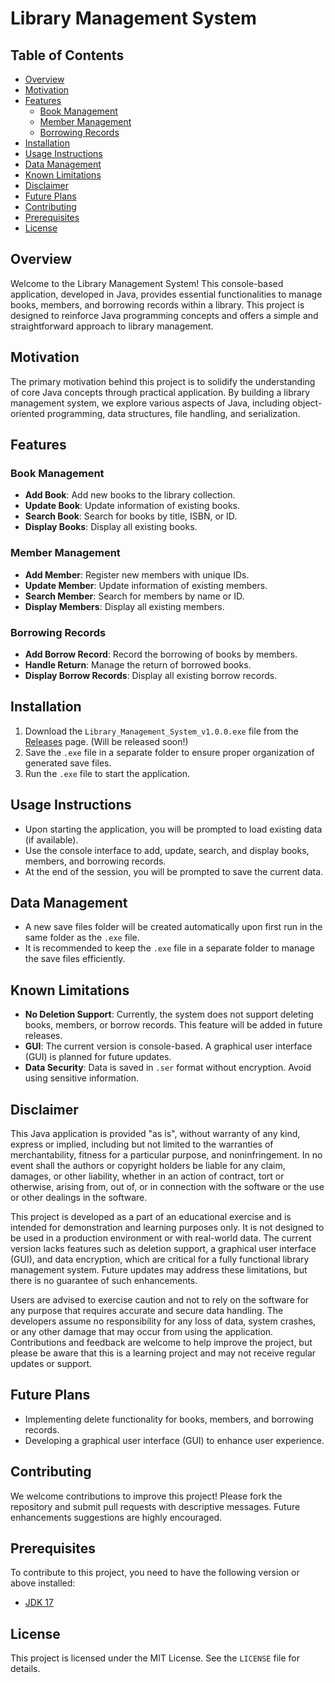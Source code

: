# Library Management System

## Table of Contents
- [Overview](#overview)
- [Motivation](#motivation)
- [Features](#features)
  - [Book Management](#book-management)
  - [Member Management](#member-management)
  - [Borrowing Records](#borrowing-records)
- [Installation](#installation)
- [Usage Instructions](#usage-instructions)
- [Data Management](#data-management)
- [Known Limitations](#known-limitations)
- [Disclaimer](#disclaimer)
- [Future Plans](#future-plans)
- [Contributing](#contributing)
- [Prerequisites](#prerequisites)
- [License](#license)

## Overview
Welcome to the Library Management System! This console-based application, developed in Java, provides essential functionalities to manage books, members, and borrowing records within a library. This project is designed to reinforce Java programming concepts and offers a simple and straightforward approach to library management.

## Motivation
The primary motivation behind this project is to solidify the understanding of core Java concepts through practical application. By building a library management system, we explore various aspects of Java, including object-oriented programming, data structures, file handling, and serialization.

## Features

### Book Management
- **Add Book**: Add new books to the library collection.
- **Update Book**: Update information of existing books.
- **Search Book**: Search for books by title, ISBN, or ID.
- **Display Books**: Display all existing books.

### Member Management
- **Add Member**: Register new members with unique IDs.
- **Update Member**: Update information of existing members.
- **Search Member**: Search for members by name or ID.
- **Display Members**: Display all existing members.

### Borrowing Records
- **Add Borrow Record**: Record the borrowing of books by members.
- **Handle Return**: Manage the return of borrowed books.
- **Display Borrow Records**: Display all existing borrow records.

## Installation
1. Download the `Library_Management_System_v1.0.0.exe` file from the [Releases](https://github.com/yourusername/library-management-system/releases) page. (Will be released soon!)
2. Save the `.exe` file in a separate folder to ensure proper organization of generated save files.
3. Run the `.exe` file to start the application.

## Usage Instructions
- Upon starting the application, you will be prompted to load existing data (if available).
- Use the console interface to add, update, search, and display books, members, and borrowing records.
- At the end of the session, you will be prompted to save the current data.

## Data Management
- A new save files folder will be created automatically upon first run in the same folder as the `.exe` file.
- It is recommended to keep the `.exe` file in a separate folder to manage the save files efficiently.

## Known Limitations
- **No Deletion Support**: Currently, the system does not support deleting books, members, or borrow records. This feature will be added in future releases.
- **GUI**: The current version is console-based. A graphical user interface (GUI) is planned for future updates.
- **Data Security**: Data is saved in `.ser` format without encryption. Avoid using sensitive information.

## Disclaimer
This Java application is provided "as is", without warranty of any kind, express or implied, including but not limited to the warranties of merchantability, fitness for a particular purpose, and noninfringement. In no event shall the authors or copyright holders be liable for any claim, damages, or other liability, whether in an action of contract, tort or otherwise, arising from, out of, or in connection with the software or the use or other dealings in the software.

This project is developed as a part of an educational exercise and is intended for demonstration and learning purposes only. It is not designed to be used in a production environment or with real-world data. The current version lacks features such as deletion support, a graphical user interface (GUI), and data encryption, which are critical for a fully functional library management system. Future updates may address these limitations, but there is no guarantee of such enhancements.

Users are advised to exercise caution and not to rely on the software for any purpose that requires accurate and secure data handling. The developers assume no responsibility for any loss of data, system crashes, or any other damage that may occur from using the application. Contributions and feedback are welcome to help improve the project, but please be aware that this is a learning project and may not receive regular updates or support.

## Future Plans
- Implementing delete functionality for books, members, and borrowing records.
- Developing a graphical user interface (GUI) to enhance user experience.

## Contributing
We welcome contributions to improve this project! Please fork the repository and submit pull requests with descriptive messages. Future enhancements suggestions are highly encouraged.

## Prerequisites
To contribute to this project, you need to have the following version or above installed:
- [JDK 17](https://www.oracle.com/java/technologies/javase-jdk17-downloads.html)

## License
This project is licensed under the MIT License. See the `LICENSE` file for details.
